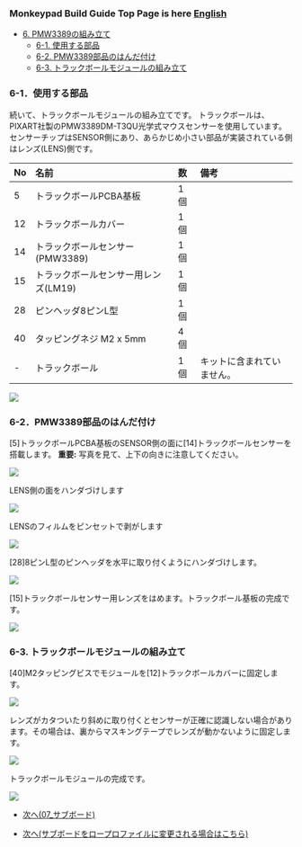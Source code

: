 ### Monkeypad Build Guide Top Page is here [English](01_build_guide.md)

  - [6. PMW3389の組み立て](06_トラックボール_PMW3389.md)
    - [6-1. 使用する部品](./06_PMW3389.md/#6-1使用する部品)
    - [6-2. PMW3389部品のはんだ付け](./06_PMW3389.md/#6-2MW3360部品のはんだ付け)
    - [6-3. トラックボールモジュールの組み立て](./06_PMW3389.md/#6-3トラックボールモジュールの組み立て)  

### 6-1．使用する部品

続いて、トラックボールモジュールの組み立てです。
トラックボールは、PIXART社製のPMW3389DM-T3QU光学式マウスセンサーを使用しています。センサーチップはSENSOR側にあり、あらかじめ小さい部品が実装されている側はレンズ(LENS)側です。

| No | 名前 | 数 | 備考 |
|:-|:-|:-|:-|
|  5 | トラックボールPCBA基板 | 1個 ||
| 12 | トラックボールカバー | 1個 ||
| 14 | トラックボールセンサー(PMW3389) | 1個 ||
| 15 | トラックボールセンサー用レンズ(LM19) | 1個 ||
| 28 | ピンヘッダ8ピンL型 | 1個 ||
| 40 | タッピングネジ M2 x 5mm | 4個 ||
| - | トラックボール | 1個 | キットに含まれていません。

![](../images/06/monkeypad_6_01.jpeg)

### 6-2．PMW3389部品のはんだ付け

[5]トラックボールPCBA基板のSENSOR側の面に[14]トラックボールセンサーを搭載します。
**重要:**
写真を見て、上下の向きに注意してください。

![](../images/06/monkeypad_6_02.jpeg)  

LENS側の面をハンダづけします

![](../images/06/monkeypad_6_03.jpeg) 

LENSのフィルムをピンセットで剥がします

![](../images/06/monkeypad_6_04.jpeg)  

[28]8ピンL型のピンヘッダを水平に取り付くようにハンダづけします。

![](../images/06/monkeypad_6_05.jpeg)  

[15]トラックボールセンサー用レンズをはめます。トラックボール基板の完成です。

![](../images/06/monkeypad_6_06.jpeg)  

### 6-3. トラックボールモジュールの組み立て

[40]M2タッピングビスでモジュールを[12]トラックボールカバーに固定します。

![](../images/06/monkeypad_6_07.jpeg)  

レンズがカタついたり斜めに取り付くとセンサーが正確に認識しない場合があります。その場合は、裏からマスキングテープでレンズが動かないように固定します。

![](../images/06/monkeypad_6_08.jpeg)  

トラックボールモジュールの完成です。

![](../images/06/monkeypad_6_09.jpeg)  


  - [次へ(07_サブボード)](07_サブボード.md)

  - [次へ(サブボードをロープロファイルに変更される場合はこちら)](low_profile/07_サブボード_ロープロ.md)
